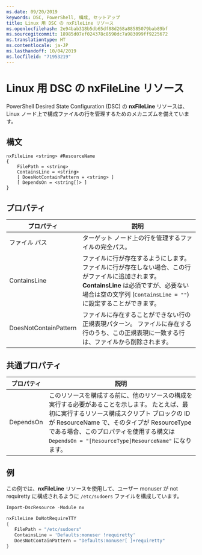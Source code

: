 ```yaml
---
ms.date: 09/20/2019
keywords: DSC, PowerShell, 構成, セットアップ
title: Linux 用 DSC の nxFileLine リソース
ms.openlocfilehash: 2e94bab318b5db65df88d268a88585079bab89bf
ms.sourcegitcommit: 18985d07ef024378c8590dc7a983099ff9225672
ms.translationtype: HT
ms.contentlocale: ja-JP
ms.lasthandoff: 10/04/2019
ms.locfileid: "71953219"
---
```

# <a name="dsc-for-linux-nxfileline-resource"></a>Linux 用 DSC の nxFileLine リソース

PowerShell Desired State Configuration (DSC) の **nxFileLine** リソースは、Linux ノード上で構成ファイルの行を管理するためのメカニズムを備えています。

## <a name="syntax"></a>構文

```Syntax
nxFileLine <string> #ResourceName
{
    FilePath = <string>
    ContainsLine = <string>
    [ DoesNotContainPattern = <string> ]
    [ DependsOn = <string[]> ]
}
```

## <a name="properties"></a>プロパティ

|プロパティ |説明 |
|---|---|
|ファイル パス |ターゲット ノード上の行を管理するファイルの完全パス。 |
|ContainsLine |ファイルに行が存在するようにします。 ファイルに行が存在しない場合、この行がファイルに追加されます。 **ContainsLine** は必須ですが、必要ない場合は空の文字列 (`ContainsLine = ""`) に設定することができます。 |
|DoesNotContainPattern |ファイルに存在することができない行の正規表現パターン。 ファイルに存在する行のうち、この正規表現に一致する行は、ファイルから削除されます。 |

## <a name="common-properties"></a>共通プロパティ

|プロパティ |説明 |
|---|---|
|DependsOn |このリソースを構成する前に、他のリソースの構成を実行する必要があることを示します。 たとえば、最初に実行するリソース構成スクリプト ブロックの ID が ResourceName で、そのタイプが ResourceType である場合、このプロパティを使用する構文は `DependsOn = "[ResourceType]ResourceName"` になります。 |

## <a name="example"></a>例

この例では、**nxFileLine** リソースを使用して、ユーザー monuser が not requiretty に構成されるように `/etc/sudoers` ファイルを構成しています。

```powershell
Import-DscResource -Module nx

nxFileLine DoNotRequireTTY
{
   FilePath = "/etc/sudoers"
   ContainsLine = 'Defaults:monuser !requiretty'
   DoesNotContainPattern = "Defaults:monuser[ ]+requiretty"
}
```